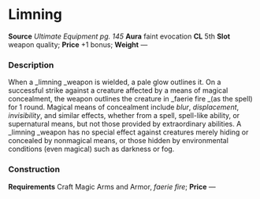 ﻿---
name: "Limning"
type: "weapon_quality"
price: "+1 bonus"
description: |
  "When a _limning _weapon is wielded, a pale glow outlines it. On a successful strike against a creature affected by a means of magical concealment, the weapon outlines the creature in _faerie fire _(as the spell) for 1 round. Magical means of concealment include _blur_, _displacement_, _invisibility_, and similar effects, whether from a spell, spell-like ability, or supernatural means, but not those provided by extraordinary abilities. A _limning _weapon has no special effect against creatures merely hiding or concealed by nonmagical means, or those hidden by environmental conditions (even magical) such as darkness or fog."
---

#  Limning

**Source** _Ultimate Equipment pg. 145_
**Aura** faint evocation **CL** 5th
**Slot** weapon quality; **Price** +1 bonus; **Weight** —

### Description

When a _limning _weapon is wielded, a pale glow outlines it. On a successful strike against a creature affected by a means of magical concealment, the weapon outlines the creature in _faerie fire _(as the spell) for 1 round. Magical means of concealment include _blur_, _displacement_, _invisibility_, and similar effects, whether from a spell, spell-like ability, or supernatural means, but not those provided by extraordinary abilities. A _limning _weapon has no special effect against creatures merely hiding or concealed by nonmagical means, or those hidden by environmental conditions (even magical) such as darkness or fog.

### Construction

**Requirements** Craft Magic Arms and Armor, _faerie fire_; **Price** —